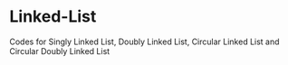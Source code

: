# Linked-List
Codes for Singly Linked List, Doubly Linked List, Circular Linked List and  Circular Doubly Linked List
